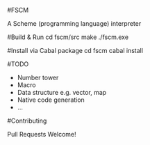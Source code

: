 #FSCM

A Scheme (programming language) interpreter


#Build & Run
    cd fscm/src
    make
    ./fscm.exe

#Install via Cabal package
    cd fscm
    cabal install

#TODO

* Number tower
* Macro
* Data structure e.g. vector, map
* Native code generation
* ...

#Contributing

Pull Requests Welcome!
